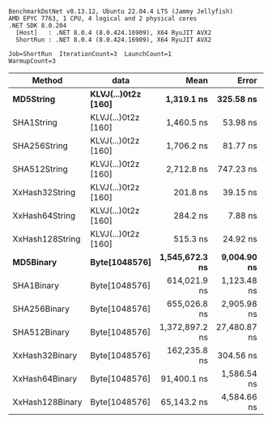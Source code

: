 ```

BenchmarkDotNet v0.13.12, Ubuntu 22.04.4 LTS (Jammy Jellyfish)
AMD EPYC 7763, 1 CPU, 4 logical and 2 physical cores
.NET SDK 8.0.204
  [Host]   : .NET 8.0.4 (8.0.424.16909), X64 RyuJIT AVX2
  ShortRun : .NET 8.0.4 (8.0.424.16909), X64 RyuJIT AVX2

Job=ShortRun  IterationCount=3  LaunchCount=1  
WarmupCount=3  

```
| Method          | data                | Mean           | Error        | StdDev      | Min            | Max            | Gen0   | Allocated |
|---------------- |-------------------- |---------------:|-------------:|------------:|---------------:|---------------:|-------:|----------:|
| **MD5String**       | **KLVJ(...)0t2z [160]** |     **1,319.1 ns** |    **325.58 ns** |    **17.85 ns** |     **1,308.5 ns** |     **1,339.7 ns** | **0.0134** |    **1128 B** |
| SHA1String      | KLVJ(...)0t2z [160] |     1,460.5 ns |     53.98 ns |     2.96 ns |     1,458.8 ns |     1,464.0 ns | 0.0153 |    1416 B |
| SHA256String    | KLVJ(...)0t2z [160] |     1,706.2 ns |     81.77 ns |     4.48 ns |     1,703.4 ns |     1,711.3 ns | 0.0210 |    1856 B |
| SHA512String    | KLVJ(...)0t2z [160] |     2,712.8 ns |    747.23 ns |    40.96 ns |     2,684.3 ns |     2,759.8 ns | 0.0381 |    3240 B |
| XxHash32String  | KLVJ(...)0t2z [160] |       201.8 ns |     39.15 ns |     2.15 ns |       200.0 ns |       204.1 ns | 0.0069 |     584 B |
| XxHash64String  | KLVJ(...)0t2z [160] |       284.2 ns |      7.88 ns |     0.43 ns |       283.7 ns |       284.5 ns | 0.0086 |     728 B |
| XxHash128String | KLVJ(...)0t2z [160] |       515.3 ns |     24.92 ns |     1.37 ns |       514.0 ns |       516.7 ns | 0.0134 |    1128 B |
| **MD5Binary**       | **Byte[1048576]**       | **1,545,672.3 ns** |  **9,004.90 ns** |   **493.59 ns** | **1,545,306.5 ns** | **1,546,233.7 ns** |      **-** |      **41 B** |
| SHA1Binary      | Byte[1048576]       |   614,021.9 ns |  1,123.48 ns |    61.58 ns |   613,957.5 ns |   614,080.2 ns |      - |      49 B |
| SHA256Binary    | Byte[1048576]       |   655,026.8 ns |  2,905.98 ns |   159.29 ns |   654,884.0 ns |   655,198.6 ns |      - |      57 B |
| SHA512Binary    | Byte[1048576]       | 1,372,897.2 ns | 27,480.87 ns | 1,506.32 ns | 1,371,551.8 ns | 1,374,524.6 ns |      - |      89 B |
| XxHash32Binary  | Byte[1048576]       |   162,235.8 ns |    304.56 ns |    16.69 ns |   162,216.7 ns |   162,247.4 ns |      - |      32 B |
| XxHash64Binary  | Byte[1048576]       |    91,400.1 ns |  1,586.54 ns |    86.96 ns |    91,300.2 ns |    91,458.5 ns |      - |      32 B |
| XxHash128Binary | Byte[1048576]       |    65,143.2 ns |  4,584.66 ns |   251.30 ns |    64,941.7 ns |    65,424.8 ns |      - |      40 B |
